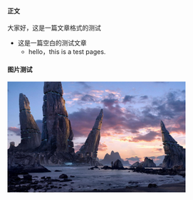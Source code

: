 #### 正文

大家好，这是一篇文章格式的测试

- 这是一篇空白的测试文章
  - hello，this is a test pages.




#### 图片测试

<div style="text-align: left;"><img src="./imgs/2021-1123-0918-【风景】【锥形岩石】（2880x1800）.jpg" width="400px" display="inner-block"></div>


